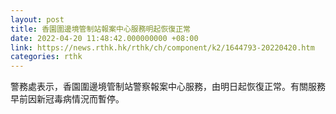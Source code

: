 ```yaml
---
layout: post
title: 香園圍邊境管制站報案中心服務明起恢復正常
date: 2022-04-20 11:48:42.000000000 +08:00
link: https://news.rthk.hk/rthk/ch/component/k2/1644793-20220420.htm
categories: rthk
---
```


警務處表示，香園圍邊境管制站警察報案中心服務，由明日起恢復正常。有關服務早前因新冠毒病情況而暫停。
